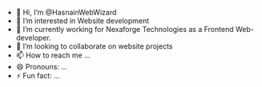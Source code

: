 - 👋 Hi, I’m @HasnainWebWizard
- 👀 I’m interested in Website development
- 🌱 I’m currently working for Nexaforge Technologies as a Frontend Web-developer.
- 💞️ I’m looking to collaborate on website projects
- 📫 How to reach me ...
- 😄 Pronouns: ...
- ⚡ Fun fact: ...

<!---
HasnainWebWizard/HasnainWebWizard is a ✨ special ✨ repository because its `README.md` (this file) appears on your GitHub profile.
You can click the Preview link to take a look at your changes.
--->
